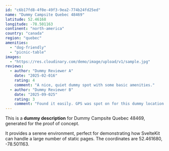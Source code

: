 ```yaml
---
id: "c6b17fd8-4f0e-49f3-9ea2-774b24fd25ed"
name: "Dummy Campsite Quebec 48469"
latitude: 52.46168
longitude: -78.501163
continent: "north-america"
country: "canada"
region: "quebec"
amenities:
  - "dog-friendly"
  - "picnic-table"
images:
  - "https://res.cloudinary.com/demo/image/upload/v1/sample.jpg"
reviews:
  - author: "Dummy Reviewer A"
    date: "2025-02-016"
    rating: 4
    comment: "A nice, quiet dummy spot with some basic amenities."
  - author: "Dummy Reviewer B"
    date: "2025-09-025"
    rating: 3
    comment: "Found it easily. GPS was spot on for this dummy location."
---
```


This is a **dummy description** for Dummy Campsite Quebec 48469, generated for the proof of concept.

It provides a serene environment, perfect for demonstrating how SvelteKit can handle a large number of static pages. The coordinates are 52.461680, -78.501163.
